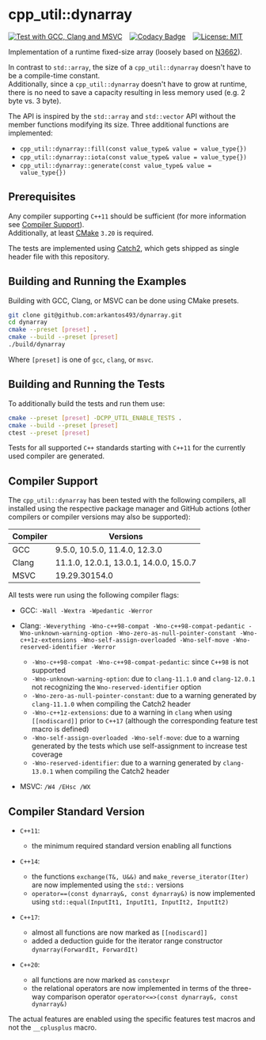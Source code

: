 # cpp_util::dynarray

[![Test with GCC, Clang and MSVC](https://github.com/arkantos493/dynarray/actions/workflows/compiler_test.yml/badge.svg)](https://github.com/arkantos493/dynarray/actions/workflows/compiler_test.yml) &ensp;
[![Codacy Badge](https://app.codacy.com/project/badge/Grade/4f9e7aed05774d538c7fa6f99f81c26f)](https://www.codacy.com/gh/arkantos493/dynarray/dashboard?utm_source=github.com&amp;utm_medium=referral&amp;utm_content=arkantos493/dynarray&amp;utm_campaign=Badge_Grade) &ensp;
[![License: MIT](https://img.shields.io/badge/License-MIT-yellow.svg)](https://opensource.org/licenses/MIT)

Implementation of a runtime fixed-size array (loosely based on [N3662](http://www.open-std.org/jtc1/sc22/wg21/docs/papers/2013/n3662)).

In contrast to `std::array`, the size of a `cpp_util::dynarray` doesn't have to be a compile-time constant. <br>
Additionally, since a `cpp_util::dynarray` doesn't have to grow at runtime, there is no need to save a capacity resulting in less memory used (e.g. 2 byte vs. 3 byte).

The API is inspired by the `std::array` and `std::vector` API without the member functions modifying its size. Three additional functions
are implemented:

- `cpp_util::dynarray::fill(const value_type& value = value_type{})`
- `cpp_util::dynarray::iota(const value_type& value = value_type{})`
- `cpp_util::dynarray::generate(const value_type& value = value_type{})`

## Prerequisites

Any compiler supporting `C++11` should be sufficient (for more information see [Compiler Support](#compiler-support)). <br>
Additionally, at least [CMake](https://cmake.org/) `3.20` is required.

The tests are implemented using [Catch2](https://github.com/catchorg/Catch2/tree/v2.x), which gets shipped as single header file with this repository.

## Building and Running the Examples

Building with GCC, Clang, or MSVC can be done using CMake presets.

```bash
git clone git@github.com:arkantos493/dynarray.git
cd dynarray
cmake --preset [preset] .
cmake --build --preset [preset]
./build/dynarray
```

Where `[preset]` is one of `gcc`, `clang`, or `msvc`.

## Building and Running the Tests

To additionally build the tests and run them use:

```bash
cmake --preset [preset] -DCPP_UTIL_ENABLE_TESTS .
cmake --build --preset [preset]
ctest --preset [preset]
```

Tests for all supported `C++` standards starting with `C++11` for the currently used compiler are generated. 

## Compiler Support

The `cpp_util::dynarray` has been tested with the following compilers, all installed using the respective package
manager and GitHub actions (other compilers or compiler versions may also be supported):

| Compiler | Versions                               |
|----------|----------------------------------------|
| GCC      | 9.5.0, 10.5.0, 11.4.0, 12.3.0          |
| Clang    | 11.1.0, 12.0.1, 13.0.1, 14.0.0, 15.0.7 |
| MSVC     | 19.29.30154.0                          |

All tests were run using the following compiler flags:

- GCC: `-Wall -Wextra -Wpedantic -Werror`
  
- Clang: `-Weverything -Wno-c++98-compat -Wno-c++98-compat-pedantic -Wno-unknown-warning-option -Wno-zero-as-null-pointer-constant -Wno-c++1z-extensions -Wno-self-assign-overloaded -Wno-self-move -Wno-reserved-identifier -Werror`
  - `-Wno-c++98-compat -Wno-c++98-compat-pedantic`: since `C++98` is not supported
  - `-Wno-unknown-warning-option`: due to `clang-11.1.0` and `clang-12.0.1` not recognizing the `Wno-reserved-identifier` option
  - `-Wno-zero-as-null-pointer-constant`: due to a warning generated by `clang-11.1.0` when compiling the Catch2 header
  - `-Wno-c++1z-extensions`: due to a warning in `clang` when using `[[nodiscard]]` prior to `C++17` (although the corresponding feature test macro is defined)
  - `-Wno-self-assign-overloaded -Wno-self-move`: due to a warning generated by the tests which use self-assignment to increase test coverage
  - `-Wno-reserved-identifier`: due to a warning generated by `clang-13.0.1` when compiling the Catch2 header

- MSVC:  `/W4 /EHsc /WX`

## Compiler Standard Version

- `C++11`:
  - the minimum required standard version enabling all functions

- `C++14`:
  - the functions `exchange(T&, U&&)` and `make_reverse_iterator(Iter)` are now implemented using the `std::` versions
  - `operator==(const dynarray&, const dynarray&)` is now implemented using `std::equal(InputIt1, InputIt1, InputIt2, InputIt2)`

- `C++17`:
  - almost all functions are now marked as `[[nodiscard]]`
  - added a deduction guide for the iterator range constructor `dynarray(ForwardIt, ForwardIt)`

- `C++20`:
  - all functions are now marked as `constexpr`
  - the relational operators are now implemented in terms of the three-way comparison operator `operator<=>(const dynarray&, const dynarray&)`
    
The actual features are enabled using the specific features test macros and not the `__cplusplus` macro.